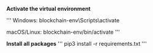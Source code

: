 **Activate the virtual environment**

'''
Windows:
blockchain-env\Scripts\activate

macOS/Linux:
blockchain-env/bin/activate
'''

**Install all packages**
'''
pip3 install -r requirements.txt
'''